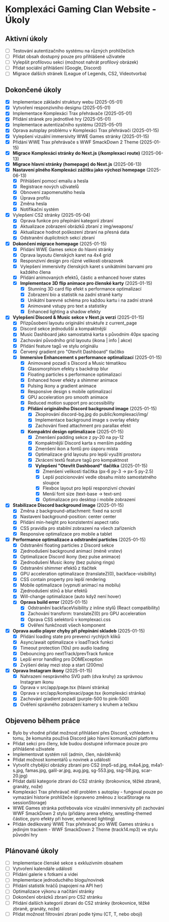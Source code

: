 # Komplexáci Gaming Clan Website - Úkoly

## Aktivní úkoly
- [ ] Testování autentizačního systému na různých prohlížečích
- [ ] Přidat obsah dostupný pouze pro přihlášené uživatele
- [ ] Vylepšit profilovou sekci (možnost nahrát profilový obrázek)
- [ ] Přidat sociální přihlášení (Google, Discord)
- [ ] Migrace dalších stránek (League of Legends, CS2, Videotvorba)

## Dokončené úkoly
- [x] Implementace základní struktury webu (2025-05-01)
- [x] Vytvoření responzivního designu (2025-05-01)
- [x] Implementace Komplexáci Trax přehrávače (2025-05-01)
- [x] Přidání stránek pro jednotlivé hry (2025-05-01)
- [x] Implementace autentizačního systému (2025-05-01)
- [x] Oprava autoplay problému v Komplexáci Trax přehrávači (2025-01-15)
- [x] Vylepšení vizuální immersivity WWE Games stránky (2025-01-15)
- [x] Přidání WWE Trax přehrávače s WWF SmackDown 2 Theme (2025-01-15)
- [x] **Migrace Komplexáci stránky do Next.js (/komplexaci route)** (2025-06-13)
- [x] **Migrace hlavní stránky (homepage) do Next.js** (2025-06-13)
- [x] **Nastavení plného Komplexáci zážitku jako výchozí homepage** (2025-06-13)
  - [x] Přihlášení pomocí emailu a hesla
  - [x] Registrace nových uživatelů
  - [x] Obnovení zapomenutého hesla
  - [x] Úprava profilu
  - [x] Změna hesla
  - [x] Notifikační systém
- [x] Vylepšení CS2 stránky (2025-05-04)
  - [x] Oprava funkce pro přepínání kategorií zbraní
  - [x] Aktualizace zobrazení obrázků zbraní z img/weapons/
  - [x] Aktualizace hodnot poškození zbraní na přesná data
  - [x] Odstranění duplicitních sekcí zbraní
- [x] **Dokončení migrace homepage** (2025-01-15)
  - [x] Přidání WWE Games sekce do hlavní stránky
  - [x] Oprava layoutu členských karet na 4x4 grid
  - [x] Responzivní design pro různé velikosti obrazovek
  - [x] Vylepšení immersivity členských karet s unikátními barvami pro každého člena
  - [x] Přidání animovaných efektů, částic a enhanced hover states
  - [x] **Implementace 3D flip animace pro členské karty** (2025-01-15)
    - [x] Stunning 3D card flip efekt s performance optimalizací
    - [x] Zobrazení bio a statistik na zadní straně karty
    - [x] Unikátní barevné schéma pro každou kartu i na zadní straně
    - [x] Animované vstupy pro text a statistiky
    - [x] Enhanced lighting a shadow efekty
- [x] **Vylepšení Discord & Music sekce v Next.js verzi** (2025-01-15)
  - [x] Přizpůsobení layoutu originální struktuře z current_page
  - [x] Discord sekce jednodušší a kompaktnější
  - [x] Music Dashboard jako samostatná karta s původním 40px spacing
  - [x] Zachování původního grid layoutu (ikona | info | akce)
  - [x] Přidání feature tagů ve stylu originálu
  - [x] Červený gradient pro "Otevřít Dashboard" tlačítko
  - [x] **Immersive Enhancement s performance optimalizací** (2025-01-15)
    - [x] Animované pozadí s Discord a Music tématikou
    - [x] Glassmorphism efekty s backdrop blur
    - [x] Floating particles s performance optimalizací
    - [x] Enhanced hover efekty a shimmer animace
    - [x] Pulsing ikony a gradient animace
    - [x] Responsive design s mobile optimalizací
    - [x] GPU acceleration pro smooth animace
    - [x] Reduced motion support pro accessibility
    - [x] **Přidání originálního Discord background image** (2025-01-15)
      - [x] Zkopírování discord-bg.jpg do public/komplexaci/img/
      - [x] Implementace background image s overlay efekty
      - [x] Zachování fixed attachment pro parallax efekt
    - [x] **Kompaktní design optimalizace** (2025-01-15)
      - [x] Zmenšení padding sekce z py-20 na py-12
      - [x] Kompaktnější Discord karta s menším padding
      - [x] Zmenšení ikon a fontů pro úsporu místa
      - [x] Optimalizace grid layoutu pro lepší využití prostoru
      - [x] Zkrácení textů feature tagů pro kompaktnost
      - [x] **Vylepšení "Otevřít Dashboard" tlačítka** (2025-01-15)
        - [x] Zmenšení velikosti tlačítka (px-6 py-3 → px-5 py-2.5)
        - [x] Lepší pozicionování vedle obsahu místo samostatného sloupce
        - [x] Flexbox layout pro lepší responzivní chování
        - [x] Menší font size (text-base → text-sm)
        - [x] Optimalizace pro desktop i mobile zobrazení
- [x] **Stabilizace Discord background image** (2025-01-15)
  - [x] Změna z background-attachment: fixed na scroll
  - [x] Nastavení background-position: center center
  - [x] Přidání min-height pro konzistentní aspect ratio
  - [x] CSS pravidla pro stabilní zobrazení na všech zařízeních
  - [x] Responsive optimalizace pro mobile a tablet
- [x] **Performance optimalizace a odstranění particles** (2025-01-15)
  - [x] Odstranění floating particles z Discord sekce
  - [x] Zjednodušení background animací (méně vrstev)
  - [x] Optimalizace Discord ikony (bez pulse animace)
  - [x] Zjednodušení Music ikony (bez pulsing rings)
  - [x] Odstranění shimmer efektů z tlačítek
  - [x] GPU acceleration optimalizace (translateZ(0), backface-visibility)
  - [x] CSS contain property pro lepší rendering
  - [x] Mobile optimalizace (vypnutí animací na mobilu)
  - [x] Zjednodušení stínů a blur efektů
  - [x] Will-change optimalizace (auto když není hover)
  - [x] **Oprava build error** (2025-01-15)
    - [x] Odstranění backfaceVisibility z inline stylů (React compatibility)
    - [x] Zachování transform: translateZ(0) pro GPU acceleration
    - [x] Oprava CSS selektorů v komplexaci.css
    - [x] Ověření funkčnosti všech komponent
- [x] **Oprava audio player chyby při přepínání skladeb** (2025-01-15)
  - [x] Přidání loading state pro prevenci rychlých kliků
  - [x] Async/await optimalizace v loadTrack funkci
  - [x] Timeout protection (10s) pro audio loading
  - [x] Debouncing pro nextTrack/prevTrack funkce
  - [x] Lepší error handling pro DOMException
  - [x] Zvýšení delay mezi stop a start (200ms)
- [x] **Oprava Instagram ikony** (2025-01-15)
  - [x] Nahrazení nesprávného SVG path (dva kruhy) za správnou Instagram ikonu
  - [x] Oprava v src/app/page.tsx (hlavní stránka)
  - [x] Oprava v src/app/komplexaci/page.tsx (komplexáci stránka)
  - [x] Zachování gradient pozadí (purple-500 to pink-500)
  - [x] Ověření správného zobrazení kamery s kruhem a tečkou

## Objeveno během práce
- Bylo by vhodné přidat možnost přihlášení přes Discord, vzhledem k tomu, že komunita používá Discord jako hlavní komunikační platformu
- Přidat sekci pro členy, kde budou dostupné informace pouze pro přihlášené uživatele
- Implementovat systém rolí (admin, člen, návštěvník)
- Přidat možnost komentářů u novinek a událostí
- Vytvořit chybějící obrázky zbraní pro CS2 (mp5-sd.jpg, m4a4.jpg, m4a1-s.jpg, famas.jpg, galil-ar.jpg, aug.jpg, sg-553.jpg, ssg-08.jpg, scar-20.jpg)
- Přidat další kategorie zbraní do CS2 stránky (brokovnice, těžké zbraně, granáty, nože)
- Komplexáci Trax přehrávač měl problém s autoplay - fungoval pouze po vymazání historie prohlížeče (opraveno změnou z localStorage na sessionStorage)
- WWE Games stránka potřebovala více vizuální immersivity při zachování WWF SmackDown 2 stylu (přidány arena efekty, wrestling-themed částice, pyro efekty při hover, enhanced lighting)
- Přidán dedikovaný WWE Trax přehrávač pro WWE Games stránku s jediným trackem - WWF SmackDown 2 Theme (track14.mp3) ve stylu původní hry

## Plánované úkoly
- [ ] Implementace členské sekce s exkluzivním obsahem
- [ ] Vytvoření kalendáře událostí
- [ ] Přidání galerie s fotkami a videi
- [ ] Implementace jednoduchého blogu/novinek
- [ ] Přidání statistik hráčů (napojení na API her)
- [ ] Optimalizace výkonu a načítání stránky
- [ ] Dokončení obrázků zbraní pro CS2 stránku
- [ ] Přidání dalších kategorií zbraní do CS2 stránky (brokovnice, těžké zbraně, granáty, nože)
- [ ] Přidat možnost filtrování zbraní podle týmu (CT, T, nebo obojí)
